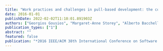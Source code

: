 ```yaml
---
title: "Work practices and challenges in pull-based development: the contributor's perspective"
date: 2016-01-01
publishDate: 2022-02-02T11:10:01.891903Z
authors: ["Georgios Gousios", "Margaret-Anne Storey", "Alberto Bacchelli"]
publication_types: ["1"]
abstract: ""
featured: false
publication: "*2016 IEEE/ACM 38th International Conference on Software Engineering (ICSE)*"
---
```


